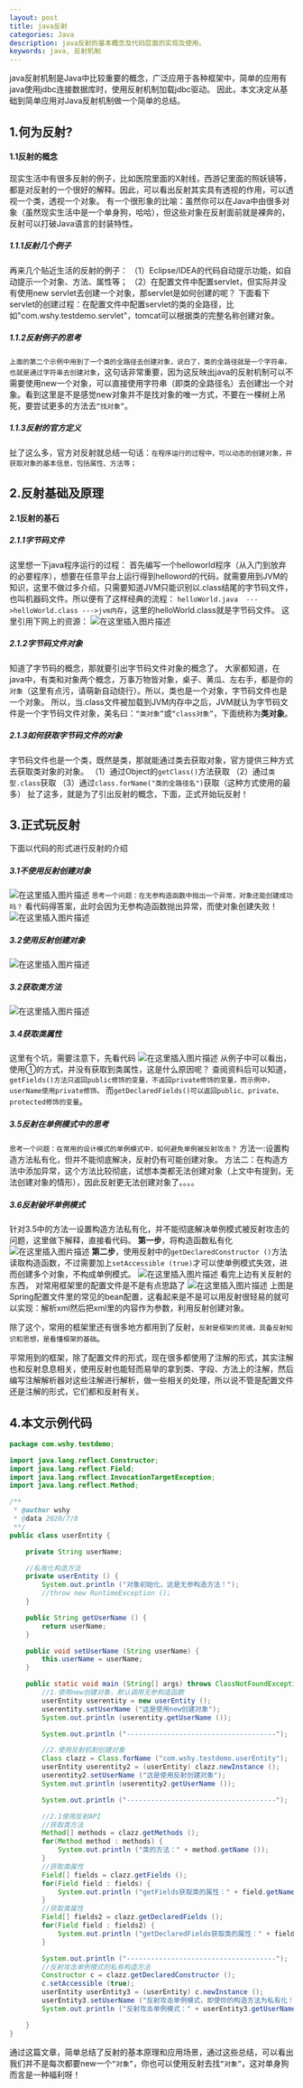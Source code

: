 ```yaml
---
layout: post
title: java反射
categories: Java
description: java反射的基本概念及代码层面的实现及使用。
keywords: java, 反射机制
---
```


java反射机制是Java中比较重要的概念，广泛应用于各种框架中，简单的应用有java使用jdbc连接数据库时，使用反射机制加载jdbc驱动。
因此，本文决定从基础到简单应用对Java反射机制做一个简单的总结。
## 1.何为反射?
#### 1.1反射的概念
现实生活中有很多反射的例子，比如医院里面的X射线，西游记里面的照妖镜等，都是对反射的一个很好的解释。因此，可以看出反射其实具有透视的作用，可以透视一个类，透视一个对象。
有一个很形象的比喻：虽然你可以在Java中由很多对象（虽然现实生活中是一个单身狗，哈哈），但这些对象在反射面前就是裸奔的，反射可以打破Java语言的封装特性。
#####	1.1.1反射几个例子
再来几个贴近生活的反射的例子：
（1）Eclipse/IDEA的代码自动提示功能，如自动提示一个对象、方法、属性等；
（2）在配置文件中配置servlet，但实际并没有使用new servlet去创建一个对象，那servlet是如何创建的呢？
下面看下servlet的创建过程：在配置文件中配置servlet的类的全路径，比如"com.wshy.testdemo.servlet"，tomcat可以根据类的完整名称创建对象。


#####	1.1.2反射例子的思考
`上面的第二个示例中用到了一个类的全路径去创建对象，说白了，类的全路径就是一个字符串，也就是通过字符串去创建对象`，这句话非常重要，因为这反映出java的反射机制可以不需要使用new一个对象，可以直接使用字符串（即类的全路径名）去创建出一个对象。看到这里是不是感觉new对象并不是找对象的唯一方式，不要在一棵树上吊死，要尝试更多的方法去`“找对象”`。

#####	1.1.3反射的官方定义
扯了这么多，官方对反射就总结一句话：`在程序运行的过程中，可以动态的创建对象，并获取对象的基本信息，包括属性、方法等；`

## 2.反射基础及原理
#### 2.1反射的基石
##### 2.1.1字节码文件
这里想一下java程序运行的过程：
首先编写一个helloworld程序（从入门到放弃的必要程序），想要在任意平台上运行得到helloword的代码，就需要用到JVM的知识，这里不做过多介绍，只需要知道JVM只能识别以.class结尾的字节码文件，也叫机器码文件。所以便有了这样经典的流程：
`helloWorld.java  --->helloWorld.class --->jvm内存`，这里的helloWorld.class就是字节码文件。
这里引用下网上的资源：
![在这里插入图片描述](https://img-blog.csdnimg.cn/20200708224016192.png?x-oss-process=image/watermark,type_ZmFuZ3poZW5naGVpdGk,shadow_10,text_aHR0cHM6Ly9ibG9nLmNzZG4ubmV0L3dlaXhpbl80MDU1MDExOA==,size_16,color_FFFFFF,t_70)
##### 2.1.2字节码文件对象
知道了字节码的概念，那就要引出字节码文件对象的概念了。
大家都知道，在java中，有类和对象两个概念，万事万物皆对象，桌子、黄瓜、左右手，都是你的`对象`（这里有点污，请萌新自动绕行）。所以，类也是一个对象，字节码文件也是一个对象。
所以，当.class文件被加载到JVM内存中之后，JVM就认为字节码文件是一个字节码文件对象，美名曰：`“类对象”`或`“class对象”`，下面统称为**类对象**。
##### 2.1.3如何获取字节码文件的对象
字节码文件也是一个类，既然是类，那就能通过类去获取对象，官方提供三种方式去获取类对象的对象。
（1）通过Object的`getClass()`方法获取
（2）通过`类型.class`获取
（3）通过`class.forName("类的全路径名")`获取（这种方式使用的最多）
扯了这多，就是为了引出反射的概念，下面，正式开始玩反射！
## 3.正式玩反射
下面以代码的形式进行反射的介绍
##### 3.1不使用反射创建对象
![在这里插入图片描述](https://img-blog.csdnimg.cn/20200708230258967.png?x-oss-process=image/watermark,type_ZmFuZ3poZW5naGVpdGk,shadow_10,text_aHR0cHM6Ly9ibG9nLmNzZG4ubmV0L3dlaXhpbl80MDU1MDExOA==,size_16,color_FFFFFF,t_70)
`思考一个问题：在无参构造函数中抛出一个异常，对象还能创建成功吗？`
看代码得答案，此时会因为无参构造函数抛出异常，而使对象创建失败！
![在这里插入图片描述](https://img-blog.csdnimg.cn/20200708230628820.png?x-oss-process=image/watermark,type_ZmFuZ3poZW5naGVpdGk,shadow_10,text_aHR0cHM6Ly9ibG9nLmNzZG4ubmV0L3dlaXhpbl80MDU1MDExOA==,size_16,color_FFFFFF,t_70)
##### 3.2使用反射创建对象
![在这里插入图片描述](https://img-blog.csdnimg.cn/20200708231338216.png?x-oss-process=image/watermark,type_ZmFuZ3poZW5naGVpdGk,shadow_10,text_aHR0cHM6Ly9ibG9nLmNzZG4ubmV0L3dlaXhpbl80MDU1MDExOA==,size_16,color_FFFFFF,t_70)
##### 3.2获取类方法
![在这里插入图片描述](https://img-blog.csdnimg.cn/20200708232608260.png?x-oss-process=image/watermark,type_ZmFuZ3poZW5naGVpdGk,shadow_10,text_aHR0cHM6Ly9ibG9nLmNzZG4ubmV0L3dlaXhpbl80MDU1MDExOA==,size_16,color_FFFFFF,t_70)
##### 3.4获取类属性
这里有个坑，需要注意下，先看代码
![在这里插入图片描述](https://img-blog.csdnimg.cn/20200708233020693.png?x-oss-process=image/watermark,type_ZmFuZ3poZW5naGVpdGk,shadow_10,text_aHR0cHM6Ly9ibG9nLmNzZG4ubmV0L3dlaXhpbl80MDU1MDExOA==,size_16,color_FFFFFF,t_70)
从例子中可以看出，使用①的方式，并没有获取到类属性，这是什么原因呢？
查阅资料后可以知道，`getFields()方法只返回public修饰的变量，不返回private修饰的变量，而示例中，userName使用private修饰。`
而`getDeclaredFields()可以返回public、private、protected修饰的变量`。
##### 3.5反射在单例模式中的思考
`思考一个问题：在常用的设计模式的单例模式中，如何避免单例被反射攻击？`
方法一:设置构造方法私有化，但并不能彻底解决，反射仍有可能创建对象。
方法二：在构造方法中添加异常，这个方法比较彻底，试想本类都无法创建对象（上文中有提到，无法创建对象的情形），因此反射更无法创建对象了。。。。
##### 3.6反射破坏单例模式
针对3.5中的方法一设置构造方法私有化，并不能彻底解决单例模式被反射攻击的问题，这里做下解释，直接看代码。
**第一步**，将构造函数私有化
![在这里插入图片描述](https://img-blog.csdnimg.cn/2020070912193014.png?x-oss-process=image/watermark,type_ZmFuZ3poZW5naGVpdGk,shadow_10,text_aHR0cHM6Ly9ibG9nLmNzZG4ubmV0L3dlaXhpbl80MDU1MDExOA==,size_16,color_FFFFFF,t_70)
**第二步**，使用反射中的`getDeclaredConstructor ()`方法读取构造函数，不过需要加上`setAccessible (true)`才可以使单例模式失效，进而创建多个对象，不构成单例模式。
![在这里插入图片描述](https://img-blog.csdnimg.cn/20200709122212900.png?x-oss-process=image/watermark,type_ZmFuZ3poZW5naGVpdGk,shadow_10,text_aHR0cHM6Ly9ibG9nLmNzZG4ubmV0L3dlaXhpbl80MDU1MDExOA==,size_16,color_FFFFFF,t_70)
看完上边有关反射的东西， 对常用框架里的配置文件是不是有点思路了
![在这里插入图片描述](https://img-blog.csdnimg.cn/20200709122839209.png)
上图是Spring配置文件里的常见的bean配置，这看起来是不是可以用反射很轻易的就可以实现：解析xml然后把xml里的内容作为参数，利用反射创建对象。

除了这个，常用的框架里还有很多地方都用到了反射，`反射是框架的灵魂，具备反射知识和思想，是看懂框架的基础`。

平常用到的框架，除了配置文件的形式，现在很多都使用了注解的形式，其实注解也和反射息息相关，使用反射也能轻而易举的拿到类、字段、方法上的注解，然后编写注解解析器对这些注解进行解析，做一些相关的处理，所以说不管是配置文件还是注解的形式，它们都和反射有关。

## 4.本文示例代码

```java
package com.wshy.testdemo;

import java.lang.reflect.Constructor;
import java.lang.reflect.Field;
import java.lang.reflect.InvocationTargetException;
import java.lang.reflect.Method;

/**
 * @author wshy
 * @data 2020/7/8
 **/
public class userEntity {

    private String userName;

    //私有化构造方法
    private userEntity () {
        System.out.println ("对象初始化，这是无参构造方法！");
        //throw new RuntimeException ();
    }

    public String getUserName () {
        return userName;
    }

    public void setUserName (String userName) {
        this.userName = userName;
    }

    public static void main (String[] args) throws ClassNotFoundException, IllegalAccessException, InstantiationException, NoSuchMethodException, InvocationTargetException {
        //1.使用new创建对象，默认调用无参构造函数
        userEntity userentity = new userEntity ();
        userentity.setUserName ("这是使用new创建对象");
        System.out.println (userentity.getUserName ());

        System.out.println ("-------------------------------------");

        //2.使用反射机制创建对象
        Class clazz = Class.forName ("com.wshy.testdemo.userEntity");
        userEntity userentity2 = (userEntity) clazz.newInstance ();
        userentity2.setUserName ("这是使用反射创建对象");
        System.out.println (userentity2.getUserName ());

        System.out.println ("-------------------------------------");

        //2.1使用反射API
        //获取类方法
        Method[] methods = clazz.getMethods ();
        for(Method method : methods) {
            System.out.println ("类的方法：" + method.getName ());
        }
        //获取类属性
        Field[] fields = clazz.getFields ();
        for(Field field : fields) {
            System.out.println ("getFields获取类的属性：" + field.getName ());
        }
        //获取类属性
        Field[] fields2 = clazz.getDeclaredFields ();
        for(Field field : fields2) {
            System.out.println ("getDeclaredFields获取类的属性：" + field.getName ());
        }

        System.out.println ("-------------------------------------");
        //反射攻击单例模式的私有构造方法
        Constructor c = clazz.getDeclaredConstructor ();
        c.setAccessible (true);
        userEntity userEntity3 = (userEntity) c.newInstance ();
        userEntity3.setUserName ("反射攻击单例模式，即使你的构造方法为私有化！");
        System.out.println ("反射攻击单例模式：" + userEntity3.getUserName ());

    }
}
```
通过这篇文章，简单总结了反射的基本原理和应用场景，通过这些总结，可以看出我们并不是每次都要new一个`“对象”`，你也可以使用反射去找`“对象”`，这对单身狗而言是一种福利呀！